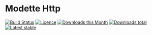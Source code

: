 # Modette Http

[![Build Status](https://img.shields.io/travis/modette/core-ext-http.svg?style=flat-square)](https://travis-ci.org/modette/core-ext-http)
[![Licence](https://img.shields.io/packagist/l/modette/core-ext-http.svg?style=flat-square)](https://packagist.org/packages/modette/core-ext-http)
[![Downloads this Month](https://img.shields.io/packagist/dm/modette/core-ext-http.svg?style=flat-square)](https://packagist.org/packages/modette/core-ext-http)
[![Downloads total](https://img.shields.io/packagist/dt/modette/core-ext-http.svg?style=flat-square)](https://packagist.org/packages/modette/core-ext-http)
[![Latest stable](https://img.shields.io/packagist/v/modette/core-ext-http.svg?style=flat-square)](https://packagist.org/packages/modette/core-ext-http)
